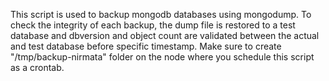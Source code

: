 This script is used to backup mongodb databases using mongodump. To check the integrity of each backup, the dump file is restored to a test database and dbversion and object count are validated between the actual and test database before specific timestamp. Make sure to create "/tmp/backup-nirmata" folder on the node where you schedule this script as a crontab. 

